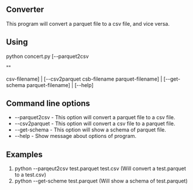 ## Converter

This program will convert a parquet file to a csv file, and vice versa.

## Using

python concert.py [--parquet2csv <p>"<parquet-filename>"</p> csv-filename] | [--csv2parquet csb-filename parquet-filename] | [--get-schema parquet-filename] | [--help]

## Command line options

-   --parquet2csv - This option will convert a parquet file to a csv file.
-   --csv2parquet - This option will convert a csv file to a parquet file.
-   --get-schema - This option will show a schema of parquet file.
-   --help - Show message about options of program.

## Examples

1.  python --parqeut2csv test.parquet test.csv  (Will convert a test.parquet to a test.csv)
2.  python --get-scheme test.parquet (Will show a schema of test.parquet)
